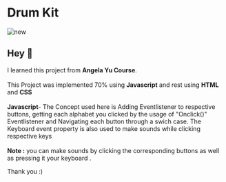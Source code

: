 # Drum Kit

![new](https://user-images.githubusercontent.com/94985341/197193762-122d9c15-f13e-4df8-a709-28444d2d4bae.PNG)

## Hey 👋
I learned this project from **Angela Yu Course**. <br><br>
This Project was implemented 70% using **Javascript** and rest using **HTML** and **CSS**
<br><br>
**Javascript**- The Concept used here is Adding Eventlistener to respective buttons, getting each alphabet you clicked by the usage of "Onclick()" Eventlistener 
and Navigating each button through a swich case. The Keyboard event property is also used to make sounds while clicking respective keys 
<br>
<br>
 **Note :**
 you can make sounds by clicking the corresponding buttons as well as pressing it your keyboard .
 
 Thank you :) 
